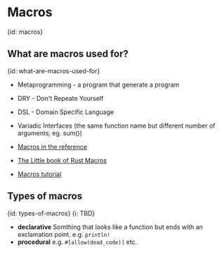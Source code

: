 # Macros
{id: macros}

## What are macros used for?
{id: what-are-macros-used-for}

* Metaprogramming - a program that generate a program
* DRY - Don't Repeate Yourself
* DSL - Domain Specific Language
* Variadic Interfaces (the same function name but different number of arguments, eg. sum())


* [Macros in the reference](https://doc.rust-lang.org/reference/macros.html)
* [The Little book of Rust Macros](https://veykril.github.io/tlborm/)
* [Macros tutorial](https://blog.logrocket.com/macros-in-rust-a-tutorial-with-examples/)

## Types of macros
{id: types-of-macros}
{i: TBD}

* **declarative** Somthing that looks like a function but ends with an exclamation point. e.g. `println!`
* **procedural** e.g. `#[allow(dead_code)]` etc.
